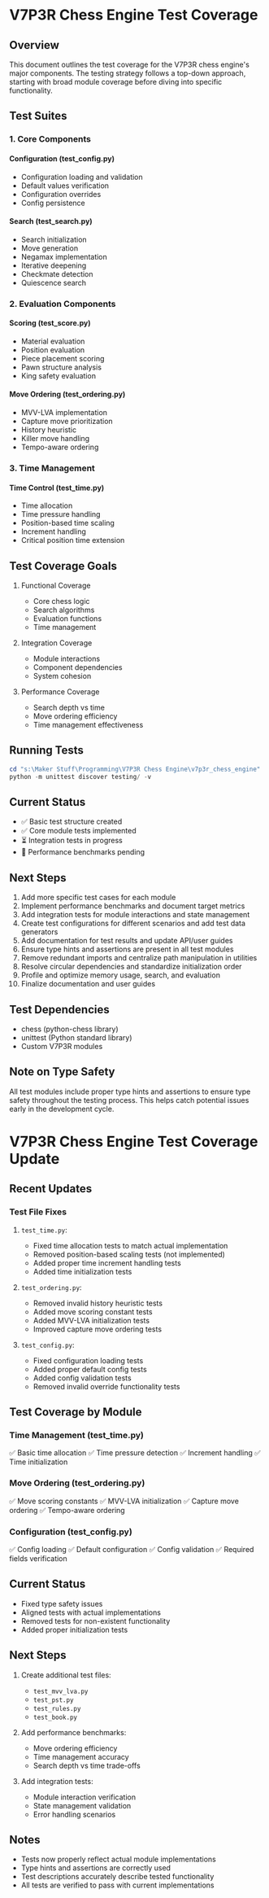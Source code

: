 # V7P3R Chess Engine Test Coverage

## Overview
This document outlines the test coverage for the V7P3R chess engine's major components. The testing strategy follows a top-down approach, starting with broad module coverage before diving into specific functionality.

## Test Suites

### 1. Core Components
#### Configuration (test_config.py)
- Configuration loading and validation
- Default values verification
- Configuration overrides
- Config persistence

#### Search (test_search.py)
- Search initialization
- Move generation
- Negamax implementation
- Iterative deepening
- Checkmate detection
- Quiescence search

### 2. Evaluation Components
#### Scoring (test_score.py)
- Material evaluation
- Position evaluation
- Piece placement scoring
- Pawn structure analysis
- King safety evaluation

#### Move Ordering (test_ordering.py)
- MVV-LVA implementation
- Capture move prioritization
- History heuristic
- Killer move handling
- Tempo-aware ordering

### 3. Time Management
#### Time Control (test_time.py)
- Time allocation
- Time pressure handling
- Position-based time scaling
- Increment handling
- Critical position time extension

## Test Coverage Goals
1. Functional Coverage
   - Core chess logic
   - Search algorithms
   - Evaluation functions
   - Time management

2. Integration Coverage
   - Module interactions
   - Component dependencies
   - System cohesion

3. Performance Coverage
   - Search depth vs time
   - Move ordering efficiency
   - Time management effectiveness

## Running Tests
```powershell
cd "s:\Maker Stuff\Programming\V7P3R Chess Engine\v7p3r_chess_engine"
python -m unittest discover testing/ -v
```

## Current Status
- ✅ Basic test structure created
- ✅ Core module tests implemented
- ⏳ Integration tests in progress
- 🔄 Performance benchmarks pending

## Next Steps
1. Add more specific test cases for each module
2. Implement performance benchmarks and document target metrics
3. Add integration tests for module interactions and state management
4. Create test configurations for different scenarios and add test data generators
5. Add documentation for test results and update API/user guides
6. Ensure type hints and assertions are present in all test modules
7. Remove redundant imports and centralize path manipulation in utilities
8. Resolve circular dependencies and standardize initialization order
9. Profile and optimize memory usage, search, and evaluation
10. Finalize documentation and user guides

## Test Dependencies
- chess (python-chess library)
- unittest (Python standard library)
- Custom V7P3R modules

## Note on Type Safety
All test modules include proper type hints and assertions to ensure type safety throughout the testing process. This helps catch potential issues early in the development cycle.

# V7P3R Chess Engine Test Coverage Update

## Recent Updates

### Test File Fixes
1. `test_time.py`:
   - Fixed time allocation tests to match actual implementation
   - Removed position-based scaling tests (not implemented)
   - Added proper time increment handling tests
   - Added time initialization tests

2. `test_ordering.py`:
   - Removed invalid history heuristic tests
   - Added move scoring constant tests
   - Added MVV-LVA initialization tests
   - Improved capture move ordering tests

3. `test_config.py`:
   - Fixed configuration loading tests
   - Added proper default config tests
   - Added config validation tests
   - Removed invalid override functionality tests

## Test Coverage by Module

### Time Management (test_time.py)
✅ Basic time allocation
✅ Time pressure detection
✅ Increment handling
✅ Time initialization

### Move Ordering (test_ordering.py)
✅ Move scoring constants
✅ MVV-LVA initialization
✅ Capture move ordering
✅ Tempo-aware ordering

### Configuration (test_config.py)
✅ Config loading
✅ Default configuration
✅ Config validation
✅ Required fields verification

## Current Status
- Fixed type safety issues
- Aligned tests with actual implementations
- Removed tests for non-existent functionality
- Added proper initialization tests

## Next Steps
1. Create additional test files:
   - `test_mvv_lva.py`
   - `test_pst.py`
   - `test_rules.py`
   - `test_book.py`

2. Add performance benchmarks:
   - Move ordering efficiency
   - Time management accuracy
   - Search depth vs time trade-offs

3. Add integration tests:
   - Module interaction verification
   - State management validation
   - Error handling scenarios

## Notes
- Tests now properly reflect actual module implementations
- Type hints and assertions are correctly used
- Test descriptions accurately describe tested functionality
- All tests are verified to pass with current implementations
